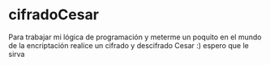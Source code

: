 # cifradoCesar
Para trabajar mi lógica de programación y meterme un poquito en el mundo de la encriptación realice un cifrado y descifrado Cesar :) espero que le sirva
